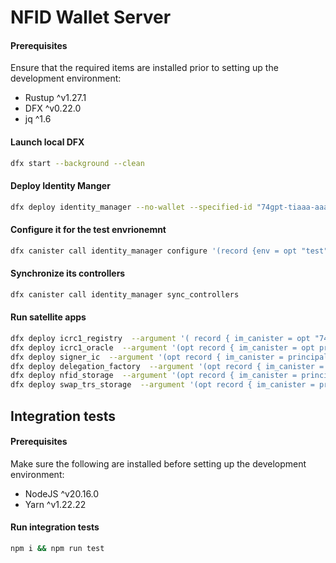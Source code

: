 # NFID Wallet Server

#### Prerequisites

Ensure that the required items are installed prior to setting up the development environment:
- Rustup ^v1.27.1
- DFX ^v0.22.0
- jq ^1.6

#### Launch local DFX

```bash
dfx start --background --clean
```

#### Deploy Identity Manger

```bash
dfx deploy identity_manager --no-wallet --specified-id "74gpt-tiaaa-aaaak-aacaa-cai"
```

#### Configure it for the test envrionemnt

```bash
dfx canister call identity_manager configure '(record {env = opt "test"})'
```

#### Synchronize its controllers

```bash
dfx canister call identity_manager sync_controllers
```

#### Run satellite apps

```bash
dfx deploy icrc1_registry  --argument '( record { im_canister = opt "74gpt-tiaaa-aaaak-aacaa-cai" })'
dfx deploy icrc1_oracle  --argument '(opt record { im_canister = opt principal "74gpt-tiaaa-aaaak-aacaa-cai" })'
dfx deploy signer_ic  --argument '(opt record { im_canister = principal "74gpt-tiaaa-aaaak-aacaa-cai" })'
dfx deploy delegation_factory  --argument '(opt record { im_canister = principal "74gpt-tiaaa-aaaak-aacaa-cai" })'
dfx deploy nfid_storage  --argument '(opt record { im_canister = principal "74gpt-tiaaa-aaaak-aacaa-cai" })'
dfx deploy swap_trs_storage  --argument '(opt record { im_canister = principal "74gpt-tiaaa-aaaak-aacaa-cai" })'
```

## Integration tests

#### Prerequisites

Make sure the following are installed before setting up the development environment:
- NodeJS ^v20.16.0
- Yarn ^v1.22.22

#### Run integration tests

```bash
npm i && npm run test
```